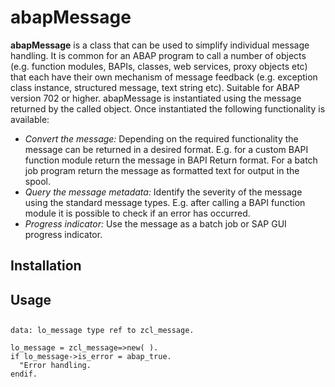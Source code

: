 # abapMessage
**abapMessage** is a class that can be used to simplify individual message handling. 
It is common for an ABAP program to call a number of objects (e.g. function modules, BAPIs, classes, web services, proxy objects etc) that each have their own mechanism of message feedback (e.g. exception class instance, structured message, text string etc). 
Suitable for ABAP version 702 or higher.
abapMessage is instantiated using the message returned by the called object. Once instantiated the following functionality is available:
* _Convert the message:_ Depending on the required functionality the message can be returned in a desired format. E.g. for a custom BAPI function module return the message in BAPI Return format. For a batch job program return the message as formatted text for output in the spool.
* _Query the message metadata:_ Identify the severity of the message using the standard message types. E.g. after calling a BAPI function module it is possible to check if an error has occurred.
* _Progress indicator:_ Use the message as a batch job or SAP GUI progress indicator. 

## Installation

## Usage

## 

```abap
data: lo_message type ref to zcl_message.

lo_message = zcl_message=>new( ).
if lo_message->is_error = abap_true.
  "Error handling.
endif.
```
